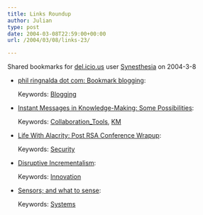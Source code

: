 ```yaml
---
title: Links Roundup
author: Julian
type: post
date: 2004-03-08T22:59:00+00:00
url: /2004/03/08/links-23/

---
```

Shared bookmarks for [del.icio.us][1] user  [Synesthesia][2] on 2004-3-8

  * [phil ringnalda dot com: Bookmark blogging][3]:
   
    Keywords: [Blogging][4]
  * [Instant Messages in Knowledge-Making: Some Possibilities][5]:
   
    Keywords: [Collaboration_Tools][6], [KM][7]
  * [Life With Alacrity: Post RSA Conference Wrapup][8]:
   
    Keywords: [Security][9]
  * [Disruptive Incrementalism][10]:
   
    Keywords: [Innovation][11]
  * [Sensors; and what to sense][12]:
   
    Keywords: [Systems][13]

 [1]: https://del.icio.us/
 [2]: https://del.icio.us/synesthesia
 [3]: https://philringnalda.com/blog/2004/03/bookmark_blogging.php#comments "https://philringnalda.com/blog/2004/03/bookmark_blogging.php#comments"
 [4]: https://del.icio.us/synesthesia/Blogging
 [5]: https://radio.weblogs.com/0106698/2004/03/06.html#a227 "https://radio.weblogs.com/0106698/2004/03/06.html#a227"
 [6]: https://del.icio.us/synesthesia/Collaboration_Tools
 [7]: https://del.icio.us/synesthesia/KM
 [8]: https://www.lifewithalacrity.com/ "https://www.lifewithalacrity.com/"
 [9]: https://del.icio.us/synesthesia/Security
 [10]: https://www.technologyreview.com/articles/schrage0304.asp "https://www.technologyreview.com/articles/schrage0304.asp"
 [11]: https://del.icio.us/synesthesia/Innovation
 [12]: https://www.testing.com/cgi-bin/blog/2004/03/07#sensors "https://www.testing.com/cgi-bin/blog/2004/03/07#sensors"
 [13]: https://del.icio.us/synesthesia/Systems